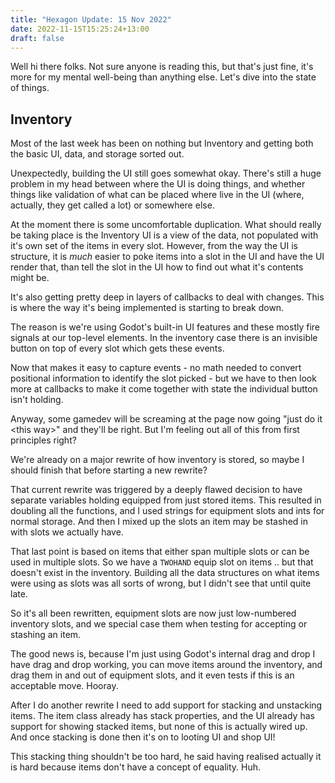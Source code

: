 ```yaml
---
title: "Hexagon Update: 15 Nov 2022"
date: 2022-11-15T15:25:24+13:00
draft: false
---
```


Well hi there folks. Not sure anyone is reading this, but that's just
fine, it's more for my mental well-being than anything else. Let's 
dive into the state of things.

## Inventory

Most of the last week has been on nothing but Inventory and getting
both the basic UI, data, and storage sorted out.

Unexpectedly, building the UI still goes somewhat okay. There's still
a huge problem in my head between where the UI is doing things, and
whether things like validation of what can be placed where live in
the UI (where, actually, they get called a lot) or somewhere else.

At the moment there is some uncomfortable duplication. What should
really be taking place is the Inventory UI is a view of the data,
not populated with it's own set of the items in every slot. However,
from the way the UI is structure, it is *much* easier to poke items
into a slot in the UI and have the UI render that, than tell the
slot in the UI how to find out what it's contents might be.

It's also getting pretty deep in layers of callbacks to deal with
changes. This is where the way it's being implemented is starting
to break down.

The reason is we're using Godot's built-in UI features and these
mostly fire signals at our top-level elements. In the inventory case
there is an invisible button on top of every slot which gets these
events. 

Now that makes it easy to capture events - no math needed to convert
positional information to identify the slot picked - but we have to 
then look more at callbacks to make it come together with state
the individual button isn't holding.

Anyway, some gamedev will be screaming at the page now going "just 
do it &lt;this way&gt;" and they'll be right. But I'm feeling out all of
this from first principles right?

We're already on a major rewrite of how inventory is stored, so 
maybe I should finish that before starting a new rewrite? 

That current rewrite was triggered by a deeply flawed decision to
have separate variables holding equipped from just stored items.
This resulted in doubling all the functions, and I used strings for
equipment slots and ints for normal storage. And then I mixed up
the slots an item may be stashed in with slots we actually have.

That last point is based on items that either span multiple slots
or can be used in multiple slots. So we have a `TWOHAND` equip
slot on items .. but that doesn't exist in the inventory. Building
all the data structures on what items were using as slots was all
sorts of wrong, but I didn't see that until quite late.

So it's all been rewritten, equipment slots are now just low-numbered
inventory slots, and we special case them when testing for accepting
or stashing an item.

The good news is, because I'm just using Godot's internal drag and
drop I have drag and drop working, you can move items around the 
inventory, and drag them in and out of equipment slots, and it 
even tests if this is an acceptable move. Hooray.

After I do another rewrite I need to add support for stacking and
unstacking items. The item class already has stack properties, and
the UI already has support for showing stacked items, but none
of this is actually wired up. And once stacking is done then it's
on to looting UI and shop UI!

This stacking thing shouldn't be too hard, he said having realised
actually it is hard because items don't have a concept of equality. 
Huh.


